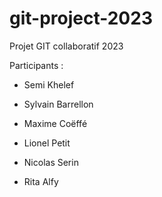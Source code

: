 # git-project-2023
Projet GIT collaboratif 2023

Participants :
- Semi Khelef
- Sylvain Barrellon
- Maxime Coëffé

- Lionel Petit

- Nicolas Serin

- Rita Alfy


